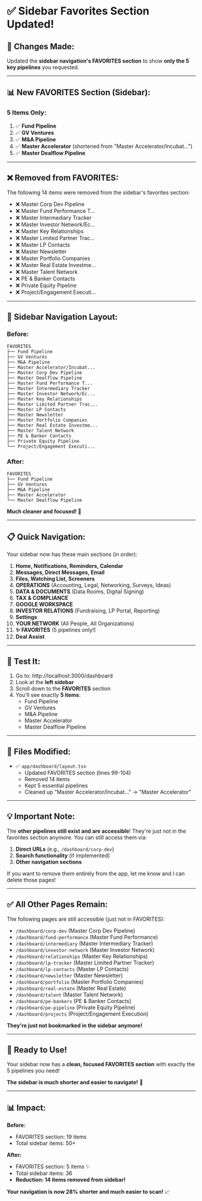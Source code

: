 # ✅ Sidebar Favorites Section Updated!

## 🎯 **Changes Made:**

Updated the **sidebar navigation's FAVORITES section** to show **only the 5 key pipelines** you requested.

---

## 📊 **New FAVORITES Section (Sidebar):**

### **5 Items Only:**

1. ✅ **Fund Pipeline**
2. ✅ **GV Ventures**
3. ✅ **M&A Pipeline**
4. ✅ **Master Accelerator** (shortened from "Master Accelerator/Incubat...")
5. ✅ **Master Dealflow Pipeline**

---

## ❌ **Removed from FAVORITES:**

The following 14 items were removed from the sidebar's favorites section:

- ❌ Master Corp Dev Pipeline
- ❌ Master Fund Performance T...
- ❌ Master Intermediary Tracker
- ❌ Master Investor Network/Ec...
- ❌ Master Key Relationships
- ❌ Master Limited Partner Trac...
- ❌ Master LP Contacts
- ❌ Master Newsletter
- ❌ Master Portfolio Companies
- ❌ Master Real Estate Investme...
- ❌ Master Talent Network
- ❌ PE & Banker Contacts
- ❌ Private Equity Pipeline
- ❌ Project/Engagement Executi...

---

## 🎨 **Sidebar Navigation Layout:**

### **Before:**
```
FAVORITES
├── Fund Pipeline
├── GV Ventures
├── M&A Pipeline
├── Master Accelerator/Incubat...
├── Master Corp Dev Pipeline
├── Master Dealflow Pipeline
├── Master Fund Performance T...
├── Master Intermediary Tracker
├── Master Investor Network/Ec...
├── Master Key Relationships
├── Master Limited Partner Trac...
├── Master LP Contacts
├── Master Newsletter
├── Master Portfolio Companies
├── Master Real Estate Investme...
├── Master Talent Network
├── PE & Banker Contacts
├── Private Equity Pipeline
└── Project/Engagement Executi...
```

### **After:**
```
FAVORITES
├── Fund Pipeline
├── GV Ventures
├── M&A Pipeline
├── Master Accelerator
└── Master Dealflow Pipeline
```

**Much cleaner and focused! 🎉**

---

## 📋 **Quick Navigation:**

Your sidebar now has these main sections (in order):

1. **Home, Notifications, Reminders, Calendar**
2. **Messages, Direct Messages, Email**
3. **Files, Watching List, Screeners**
4. **OPERATIONS** (Accounting, Legal, Networking, Surveys, Ideas)
5. **DATA & DOCUMENTS** (Data Rooms, Digital Signing)
6. **TAX & COMPLIANCE**
7. **GOOGLE WORKSPACE**
8. **INVESTOR RELATIONS** (Fundraising, LP Portal, Reporting)
9. **Settings**
10. **YOUR NETWORK** (All People, All Organizations)
11. **✨ FAVORITES** (5 pipelines only!)
12. **Deal Assist**

---

## 🧪 **Test It:**

1. Go to: http://localhost:3000/dashboard
2. Look at the **left sidebar**
3. Scroll down to the **FAVORITES** section
4. You'll see exactly **5 items**:
   - Fund Pipeline
   - GV Ventures
   - M&A Pipeline
   - Master Accelerator
   - Master Dealflow Pipeline

---

## 🔧 **Files Modified:**

- ✅ `app/dashboard/layout.tsx`
  - Updated FAVORITES section (lines 99-104)
  - Removed 14 items
  - Kept 5 essential pipelines
  - Cleaned up "Master Accelerator/Incubat..." → "Master Accelerator"

---

## 💡 **Important Note:**

The **other pipelines still exist and are accessible**! They're just not in the favorites section anymore. You can still access them via:

1. **Direct URLs** (e.g., `/dashboard/corp-dev`)
2. **Search functionality** (if implemented)
3. **Other navigation sections**

If you want to remove them entirely from the app, let me know and I can delete those pages!

---

## ✅ **All Other Pages Remain:**

The following pages are still accessible (just not in FAVORITES):

- `/dashboard/corp-dev` (Master Corp Dev Pipeline)
- `/dashboard/fund-performance` (Master Fund Performance)
- `/dashboard/intermediary` (Master Intermediary Tracker)
- `/dashboard/investor-network` (Master Investor Network)
- `/dashboard/relationships` (Master Key Relationships)
- `/dashboard/lp-tracker` (Master Limited Partner Tracker)
- `/dashboard/lp-contacts` (Master LP Contacts)
- `/dashboard/newsletter` (Master Newsletter)
- `/dashboard/portfolio` (Master Portfolio Companies)
- `/dashboard/real-estate` (Master Real Estate)
- `/dashboard/talent` (Master Talent Network)
- `/dashboard/pe-bankers` (PE & Banker Contacts)
- `/dashboard/pe-pipeline` (Private Equity Pipeline)
- `/dashboard/projects` (Project/Engagement Execution)

**They're just not bookmarked in the sidebar anymore!**

---

## 🎉 **Ready to Use!**

Your sidebar now has a **clean, focused FAVORITES section** with exactly the 5 pipelines you need!

**The sidebar is much shorter and easier to navigate!** 🚀

---

## 📊 **Impact:**

**Before:**
- FAVORITES section: 19 items
- Total sidebar items: 50+

**After:**
- FAVORITES section: 5 items ✨
- Total sidebar items: 36
- **Reduction: 14 items removed from sidebar!**

**Your navigation is now 28% shorter and much easier to scan!** 📈


